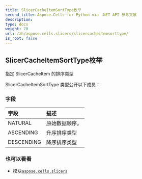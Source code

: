 ```yaml
---
title: SlicerCacheItemSortType枚举
second_title: Aspose.Cells for Python via .NET API 参考文献
description:
type: docs
weight: 70
url: /zh/aspose.cells.slicers/slicercacheitemsorttype/
is_root: false
---
```

## SlicerCacheItemSortType枚举
指定 SlicerCacheItem 的排序类型



SlicerCacheItemSortType 类型公开以下成员：

### 字段
|字段|描述|
| :- | :- |
| NATURAL |原始数据顺序。|
| ASCENDING |升序排序类型|
| DESCENDING |降序排序类型|



### 也可以看看
* 模块[`aspose.cells.slicers`](..)
